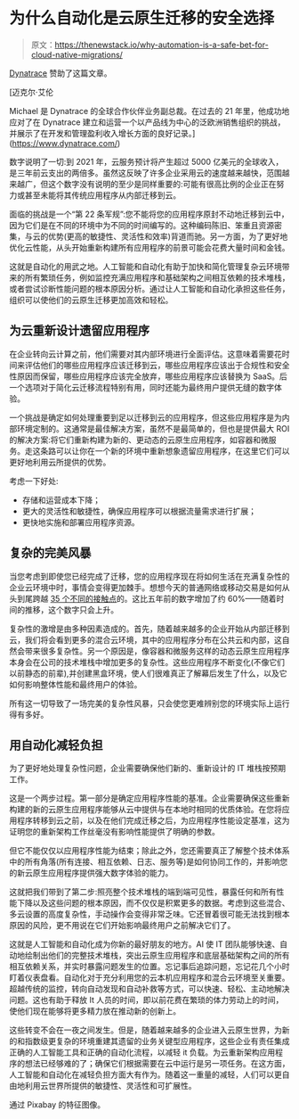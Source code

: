 # 为什么自动化是云原生迁移的安全选择

> 原文：<https://thenewstack.io/why-automation-is-a-safe-bet-for-cloud-native-migrations/>

[Dynatrace](https://www.dynatrace.com/) 赞助了这篇文章。

 [迈克尔·艾伦

Michael 是 Dynatrace 的全球合作伙伴业务副总裁。在过去的 21 年里，他成功地应对了在 Dynatrace 建立和运营一个以产品线为中心的泛欧洲销售组织的挑战，并展示了在开发和管理盈利收入增长方面的良好记录。](https://www.dynatrace.com/) 

数字说明了一切:到 2021 年，云服务预计将产生超过 5000 亿美元的全球收入，是三年前云支出的两倍多。虽然这反映了许多企业采用云的速度越来越快，范围越来越广，但这个数字没有说明的至少是同样重要的:可能有很高比例的企业正在努力或甚至未能将其传统应用程序从内部迁移到云。

面临的挑战是一个“第 22 条军规”:您不能将您的应用程序原封不动地迁移到云中，因为它们是在不同的环境中为不同的时间编写的。这种编码陈旧、笨重且资源密集，与云的优势(更高的敏捷性、灵活性和效率)背道而驰。另一方面，为了更好地优化云性能，从头开始重新构建所有应用程序的前景可能会花费大量时间和金钱。

这就是自动化的用武之地。人工智能和自动化有助于加快和简化管理复杂云环境带来的所有繁琐任务，例如监控充满应用程序和基础架构之间相互依赖的技术堆栈，或者尝试诊断性能问题的根本原因分析。通过让人工智能和自动化承担这些任务，组织可以使他们的云原生迁移更加高效和轻松。

## 为云重新设计遗留应用程序

在企业转向云计算之前，他们需要对其内部环境进行全面评估。这意味着需要花时间来评估他们的哪些应用程序应该迁移到云，哪些应用程序应该出于合规性和安全性原因而保留，哪些应用程序应该完全放弃，哪些应用程序应该替换为 SaaS。后一个选项对于简化云迁移流程特别有用，同时还能为最终用户提供无缝的数字体验。

一个挑战是确定如何处理重要到足以迁移到云的应用程序，但这些应用程序是为内部环境定制的。这通常是最佳解决方案，虽然不是最简单的，但也是提供最大 ROI 的解决方案:将它们重新构建为新的、更动态的云原生应用程序，如容器和微服务。走这条路可以让你在一个新的环境中重新想象遗留应用程序，在这里它们可以更好地利用云所提供的优势。

考虑一下好处:

*   存储和运营成本下降；
*   更大的灵活性和敏捷性，确保应用程序可以根据流量需求进行扩展；
*   更快地实施和部署应用程序资源。

## 复杂的完美风暴

当您考虑到即使您已经完成了迁移，您的应用程序现在将如何生活在充满复杂性的企业云环境中时，事情会变得更加棘手。想想今天的普通网络或移动交易是如何从头到尾跨越 [35 个不同的接触点](https://www.dynatrace.com/news/press-release/76-cios-say-become-impossible-manage-digital-performance-complexity-soars/)的。这比五年前的数字增加了约 60%——随着时间的推移，这个数字只会上升。

复杂性的激增是由多种因素造成的。首先，随着越来越多的企业开始从内部迁移到云，我们将会看到更多的混合云环境，其中的应用程序分布在公共云和内部，这自然会带来很多复杂性。另一个原因是，像容器和微服务这样的动态云原生应用程序本身会在公司的技术堆栈中增加更多的复杂性。这些应用程序不断变化(不像它们以前静态的前辈),并创建黑盒环境，使人们很难真正了解幕后发生了什么，以及它如何影响整体性能和最终用户的体验。

所有这一切导致了一场完美的复杂性风暴，只会使您更难辨别您的环境实际上运行得有多好。

## 用自动化减轻负担

为了更好地处理复杂性问题，企业需要确保他们新的、重新设计的 IT 堆栈按预期工作。

这是一个两步过程。第一部分是确定应用程序性能的基准。企业需要确保这些重新构建的新的云原生应用程序能够从云中提供与在本地时相同的优质体验。在您将应用程序转移到云之前，以及在他们完成迁移之后，为应用程序性能设定基准，这为证明您的重新架构工作丝毫没有影响性能提供了明确的参数。

但它不能仅仅以应用程序性能为结束；除此之外，您还需要真正了解整个技术体系中的所有角落(所有连接、相互依赖、日志、服务等)是如何协同工作的，并影响您的新云原生应用程序提供强大数字体验的能力。

这就把我们带到了第二步:照亮整个技术堆栈的端到端可见性，暴露任何和所有性能下降以及这些问题的根本原因，而不仅仅是积累更多的数据。考虑到这些混合、多云设置的高度复杂性，手动操作会变得非常乏味。它还冒着很可能无法找到根本原因的风险，更不用说在它们开始影响最终用户之前解决它们了。

这就是人工智能和自动化成为你新的最好朋友的地方。AI 使 IT 团队能够快速、自动地绘制出他们的完整技术堆栈，突出云原生应用程序和底层基础架构之间的所有相互依赖关系，并实时暴露问题发生的位置。忘记事后追踪问题，忘记花几个小时盯着仪表盘看。自动化对于充分利用您的云本机应用程序和混合云环境至关重要。超越传统的监控，转向自动发现和自动补救等方式，可以快速、轻松、主动地解决问题。这也有助于释放 It 人员的时间，即以前花费在繁琐的体力劳动上的时间，使他们现在能够将更多精力放在推动新的创新上。

这些转变不会在一夜之间发生。但是，随着越来越多的企业进入云原生世界，为新的和指数级更复杂的环境重建其遗留的业务关键型应用程序，这些企业有责任集成正确的人工智能工具和正确的自动化流程，以减轻 it 负载。为云重新架构应用程序的想法已经够难的了；确保它们根据需要在云中运行是另一项任务。在这方面，人工智能和自动化在减轻负担方面大有作为。随着这一重量的减轻，人们可以更自由地利用云世界所提供的敏捷性、灵活性和可扩展性。

通过 Pixabay 的特征图像。

<svg xmlns:xlink="http://www.w3.org/1999/xlink" viewBox="0 0 68 31" version="1.1"><title>Group</title> <desc>Created with Sketch.</desc></svg>